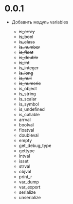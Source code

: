 # 0.0.1

-   Добавить модуль variables

    -   ~~is_array~~
    -   ~~is_bool~~
    -   ~~is_class~~
    -   ~~is_number~~
    -   ~~is_float~~
    -   ~~is_double~~
    -   ~~is_int~~
    -   ~~is_integer~~
    -   ~~is_long~~
    -   ~~is_null~~
    -   ~~is_numeric~~
    -   is_object
    -   is_string
    -   is_scalar
    -   is_symbol
    -   is_undefined
    -   is_callable
    -   arrval
    -   boolval
    -   floatval
    -   doubleval
    -   empty
    -   get_debug_type
    -   gettype
    -   intval
    -   isset
    -   strval
    -   objval
    -   print_r
    -   var_dump
    -   var_export
    -   serialize
    -   unserialize
